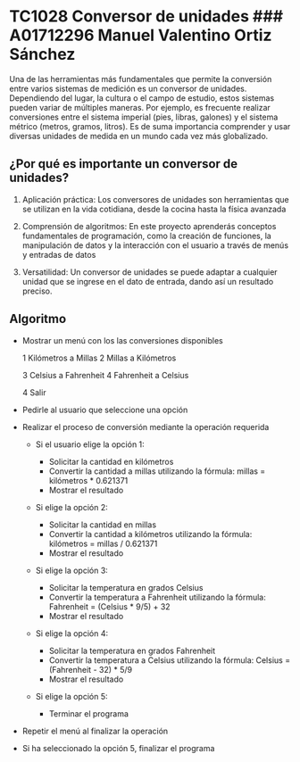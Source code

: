 # TC1028 Conversor de unidades ### A01712296 Manuel Valentino Ortiz Sánchez 

Una de las herramientas más fundamentales que permite la conversión entre varios sistemas de medición es un conversor de unidades. Dependiendo del lugar, la cultura o el campo de estudio, estos sistemas pueden variar de múltiples maneras. Por ejemplo, es frecuente realizar conversiones entre el sistema imperial (pies, libras, galones) y el sistema métrico (metros, gramos, litros). Es de suma importancia comprender y usar diversas unidades de medida en un mundo cada vez más globalizado.


## ¿Por qué es importante un conversor de unidades?

1. Aplicación práctica: Los conversores de unidades son herramientas que se utilizan en la vida cotidiana, desde la cocina hasta la física avanzada

2. Comprensión de algoritmos: En este proyecto aprenderás conceptos fundamentales de programación, como la creación de funciones, la manipulación de datos y la interacción con el usuario a través de menús y entradas de datos

3. Versatilidad: Un conversor de unidades se puede adaptar a cualquier unidad que se ingrese en el dato de entrada, dando así un resultado preciso.



## Algoritmo                                               

* Mostrar un menú con los las conversiones disponibles

     1 Kilómetros a Millas  2 Millas a Kilómetros

     3 Celsius a Fahrenheit  4 Fahrenheit a Celsius

     4 Salir
   
* Pedirle al usuario que seleccione una opción

* Realizar el proceso de conversión mediante la operación requerida

  * Si el usuario elige la opción 1:
     * Solicitar la cantidad en kilómetros
     * Convertir la cantidad a millas utilizando la fórmula: millas = kilómetros * 0.621371
     * Mostrar el resultado

  * Si elige la opción 2:
    * Solicitar la cantidad en millas
    * Convertir la cantidad a kilómetros utilizando la fórmula: kilómetros = millas / 0.621371
    * Mostrar el resultado

  * Si elige la opción 3:
    * Solicitar la temperatura en grados Celsius
    * Convertir la temperatura a Fahrenheit utilizando la fórmula: Fahrenheit = (Celsius * 9/5) + 32
    * Mostrar el resultado

  * Si elige la opción 4:
    * Solicitar la temperatura en grados Fahrenheit
    * Convertir la temperatura a Celsius utilizando la fórmula: Celsius = (Fahrenheit - 32) * 5/9
    * Mostrar el resultado

  * Si elige la opción 5:
    * Terminar el programa

* Repetir el menú al finalizar la operación

* Si ha seleccionado la opción 5, finalizar el programa  
